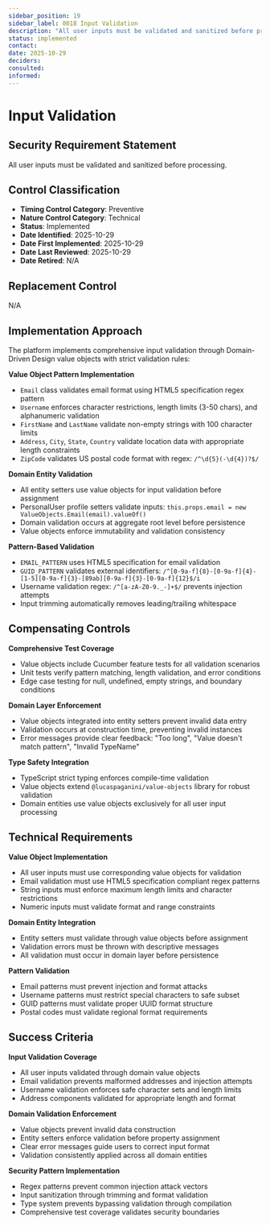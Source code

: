 ```yaml
---
sidebar_position: 19
sidebar_label: 0018 Input Validation
description: "All user inputs must be validated and sanitized before processing"
status: implemented
contact: 
date: 2025-10-29
deciders: 
consulted: 
informed: 
---
```


# Input Validation

## Security Requirement Statement
All user inputs must be validated and sanitized before processing.

## Control Classification
- **Timing Control Category**: Preventive
- **Nature Control Category**: Technical
- **Status**: Implemented
- **Date Identified**: 2025-10-29
- **Date First Implemented**: 2025-10-29
- **Date Last Reviewed**: 2025-10-29
- **Date Retired**: N/A

## Replacement Control
N/A

## Implementation Approach

The platform implements comprehensive input validation through Domain-Driven Design value objects with strict validation rules:

**Value Object Pattern Implementation**
- `Email` class validates email format using HTML5 specification regex pattern
- `Username` enforces character restrictions, length limits (3-50 chars), and alphanumeric validation
- `FirstName` and `LastName` validate non-empty strings with 100 character limits
- `Address`, `City`, `State`, `Country` validate location data with appropriate length constraints
- `ZipCode` validates US postal code format with regex: `/^\d{5}(-\d{4})?$/`

**Domain Entity Validation**
- All entity setters use value objects for input validation before assignment
- PersonalUser profile setters validate inputs: `this.props.email = new ValueObjects.Email(email).valueOf()`
- Domain validation occurs at aggregate root level before persistence
- Value objects enforce immutability and validation consistency

**Pattern-Based Validation**
- `EMAIL_PATTERN` uses HTML5 specification for email validation
- `GUID_PATTERN` validates external identifiers: `/^[0-9a-f]{8}-[0-9a-f]{4}-[1-5][0-9a-f]{3}-[89ab][0-9a-f]{3}-[0-9a-f]{12}$/i`
- Username validation regex: `/^[a-zA-Z0-9._-]+$/` prevents injection attempts
- Input trimming automatically removes leading/trailing whitespace

## Compensating Controls

**Comprehensive Test Coverage**
- Value objects include Cucumber feature tests for all validation scenarios
- Unit tests verify pattern matching, length validation, and error conditions
- Edge case testing for null, undefined, empty strings, and boundary conditions

**Domain Layer Enforcement**
- Value objects integrated into entity setters prevent invalid data entry
- Validation occurs at construction time, preventing invalid instances
- Error messages provide clear feedback: "Too long", "Value doesn't match pattern", "Invalid TypeName"

**Type Safety Integration**
- TypeScript strict typing enforces compile-time validation
- Value objects extend `@lucaspaganini/value-objects` library for robust validation
- Domain entities use value objects exclusively for all user input processing

## Technical Requirements

**Value Object Implementation**
- All user inputs must use corresponding value objects for validation
- Email validation must use HTML5 specification compliant regex patterns
- String inputs must enforce maximum length limits and character restrictions
- Numeric inputs must validate format and range constraints

**Domain Entity Integration**
- Entity setters must validate through value objects before assignment
- Validation errors must be thrown with descriptive messages
- All validation must occur in domain layer before persistence

**Pattern Validation**
- Email patterns must prevent injection and format attacks
- Username patterns must restrict special characters to safe subset
- GUID patterns must validate proper UUID format structure
- Postal codes must validate regional format requirements

## Success Criteria

**Input Validation Coverage**
- All user inputs validated through domain value objects
- Email validation prevents malformed addresses and injection attempts
- Username validation enforces safe character sets and length limits
- Address components validated for appropriate length and format

**Domain Validation Enforcement**
- Value objects prevent invalid data construction
- Entity setters enforce validation before property assignment
- Clear error messages guide users to correct input format
- Validation consistently applied across all domain entities

**Security Pattern Implementation**
- Regex patterns prevent common injection attack vectors
- Input sanitization through trimming and format validation
- Type system prevents bypassing validation through compilation
- Comprehensive test coverage validates security boundaries